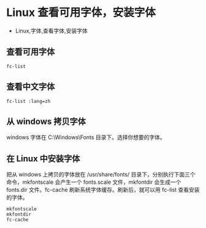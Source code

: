 # Linux 查看可用字体，安装字体
- Linux,字体,查看字体,安装字体

## 查看可用字体

    fc-list

## 查看中文字体

    fc-list :lang=zh

## 从 windows 拷贝字体

windows 字体在 C:\Windows\Fonts 目录下。选择你想要的字体。

## 在 Linux 中安装字体

把从 windows 上拷贝的字体放在 /usr/share/fonts/ 目录下，分别执行下面三个命令，mkfontscale 会产生一个 fonts.scale 文件，mkfontdir 会生成一个 fonts.dir 文件。fc-cache 刷新系统字体缓存。刷新后，就可以用 fc-list 查看安装的字体。

    mkfontscale
    mkfontdir
    fc-cache

